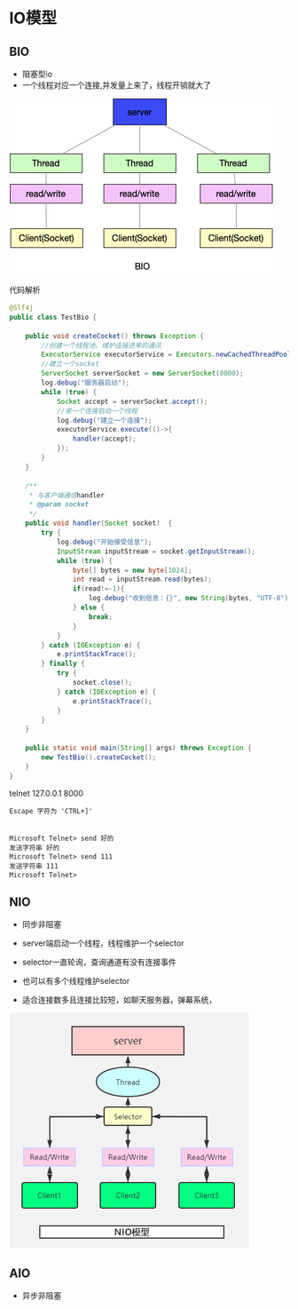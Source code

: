 # IO模型

## BIO

- 阻塞型io
- 一个线程对应一个连接,并发量上来了，线程开销就大了

![](../image/java/Netty/20200729222717.jpg)

代码解析

```java
@Slf4j
public class TestBio {

    public void createCocket() throws Exception {
        //创建一个线程池，维护连接进来的通讯
        ExecutorService executorService = Executors.newCachedThreadPool();
        //建立一个socket
        ServerSocket serverSocket = new ServerSocket(8000);
        log.debug("服务器启动");
        while (true) {
            Socket accept = serverSocket.accept();
            //来一个连接启动一个线程
            log.debug("建立一个连接");
            executorService.execute(()->{
                handler(accept);
            });
        }
    }

    /**
     * 与客户端通信handler
     * @param socket
     */
    public void handler(Socket socket)  {
        try {
            log.debug("开始接受信息");
            InputStream inputStream = socket.getInputStream();
            while (true) {
                byte[] bytes = new byte[1024];
                int read = inputStream.read(bytes);
                if(read!=-1){
                    log.debug("收到信息：{}", new String(bytes, "UTF-8"));
                } else {
                    break;
                }
            }
        } catch (IOException e) {
            e.printStackTrace();
        } finally {
            try {
                socket.close();
            } catch (IOException e) {
                e.printStackTrace();
            }
        }
    }

    public static void main(String[] args) throws Exception {
        new TestBio().createCocket();
    }
}
```

telnet 127.0.0.1 8000

```shell
Escape 字符为 'CTRL+]'


Microsoft Telnet> send 好的
发送字符串 好的
Microsoft Telnet> send 111
发送字符串 111
Microsoft Telnet>
```



## NIO

- 同步非阻塞

- server端启动一个线程，线程维护一个selector
- selector一直轮询，查询通道有没有连接事件
- 也可以有多个线程维护selector
- 适合连接数多且连接比较短，如聊天服务器，弹幕系统，

![](../image/java/Netty/20200729223449.png)

## AIO

- 异步非阻塞